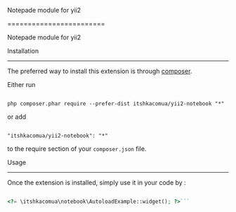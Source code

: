 Notepade module for yii2

========================

Notepade module for yii2



Installation

------------



The preferred way to install this extension is through [composer](http://getcomposer.org/download/).



Either run



```

php composer.phar require --prefer-dist itshkacomua/yii2-notebook "*"

```



or add



```

"itshkacomua/yii2-notebook": "*"

```



to the require section of your `composer.json` file.





Usage

-----



Once the extension is installed, simply use it in your code by  :



```php

<?= \itshkacomua\notebook\AutoloadExample::widget(); ?>```
